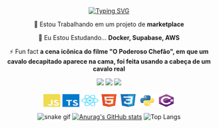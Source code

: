 <div align="center"><a href="https://git.io/typing-svg"><img src="https://readme-typing-svg.herokuapp.com?font=Poetsen+One&size=57&duration=4918&pause=1000&color=02BB00&random=false&width=800&height=90&lines=Oi+Me+Chamo+Filipe+Santiago!;Este+%C3%A9+o+meu+Github!" alt="Typing SVG" /></a>
<div>
  <div align="center">
 
 🔭 Estou Trabalhando em um projeto de **marketplace**
 
 🌱 Eu Estou Estudando... **Docker, Supabase, AWS**
 
⚡ Fun fact **a cena icônica do filme "O Poderoso Chefão", em que um cavalo decapitado aparece na cama, foi feita usando a cabeça de um cavalo real**

 </div>
  <a href="https://www.instagram.com/l.santiaghou/" target="_blank"><img src="https://img.shields.io/badge/-Instagram-%23E4405F?style=for-the-badge&logo=instagram&logoColor=white" target="_blank"></a>
 	<a href="https://www.twitch.tv/ghouuu" target="_blank"><img src="https://img.shields.io/badge/Twitch-9146FF?style=for-the-badge&logo=twitch&logoColor=white" target="_blank"></a>
  <a href="https://www.linkedin.com/in/filipe-santiago-0736932b2/" target="_blank"><img src="https://img.shields.io/badge/-LinkedIn-%230077B5?style=for-the-badge&logo=linkedin&logoColor=white" target="_blank"></a> 
</div>
<div style="display: inline_block"><br>
  <img align="center" alt="Rafa-Js" height="30" width="40" src="https://raw.githubusercontent.com/devicons/devicon/master/icons/javascript/javascript-plain.svg">
  <img align="center" alt="Rafa-Ts" height="30" width="40" src="https://raw.githubusercontent.com/devicons/devicon/master/icons/typescript/typescript-plain.svg">
  <img align="center" alt="Rafa-React" height="30" width="40" src="https://raw.githubusercontent.com/devicons/devicon/master/icons/react/react-original.svg">
  <img align="center" alt="Rafa-HTML" height="30" width="40" src="https://raw.githubusercontent.com/devicons/devicon/master/icons/html5/html5-original.svg">
  <img align="center" alt="Rafa-CSS" height="30" width="40" src="https://raw.githubusercontent.com/devicons/devicon/master/icons/css3/css3-original.svg">
  <img align="center" alt="Rafa-Python" height="30" width="40" src="https://raw.githubusercontent.com/devicons/devicon/master/icons/python/python-original.svg">
  <img align="center" alt="Rafa-Csharp" height="30" width="40" src="https://raw.githubusercontent.com/devicons/devicon/master/icons/csharp/csharp-original.svg">
</div>

![snake gif](https://github.com/SantiaGhou/SantiaGhou/blob/output/github-contribution-grid-snake.gif)
[![Anurag's GitHub stats](https://github-readme-stats.vercel.app/api?username=SantiaGhou&show_icons=true&theme=dark)](https://github.com/SantiaGhou/github-readme-stats&show_icons=true&theme=dark)
![Top Langs](https://github-readme-stats.vercel.app/api/top-langs/?username=SantiaGhou&theme=dark)

